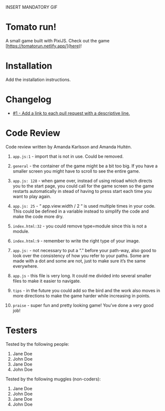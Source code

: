 INSERT MANDATORY GIF

# Tomato run!

A small game built with PixiJS. Check out the game [https://tomatorun.netlify.app/](here)!

# Installation

Add the installation instructions.

# Changelog

-   [#1 - Add a link to each pull request with a descriptive line.](#1)

# Code Review

Code review written by Amanda Karlsson and Amanda Hultén.

1. `app.js:1` - import that is not in use. Could be removed. 

2. `general` - the container of the game might be a bit too big. If you have a smaller screen you might have to scroll to see the entire game. 

3. `app.js: 128` - when game over, instead of using reload which directs you to the start page, you could call for the game screen so the game restarts automatically in stead of having to press start each time you want to play again. 

4. `app.js: 25` - “ app.view.width / 2 “ is used multiple times in your code. This could be defined in a variable instead to simplify the code and make the code more dry. 

5. `index.html:32` - you could remove type=module since this is not a module. 

6.  `index.html:9` - remember to write the right type of your image. 

7.  `app.js:` - not necessary to put a “.” before your path-way, also good to look over the consistency of how you refer to your paths. Some are made with a dot and some are not, just to make sure it’s the same everywhere. 

8. `app.js` - this file is very long. It could me divided into several smaller files to make it easier to navigate. 

9. `tips` - in the future you could add so the bird and the work also moves in more directions to make the game harder while increasing in points. 

10. `praise` - super fun and pretty looking game! You’ve done a very good job!

# Testers

Tested by the following people:

1. Jane Doe
2. John Doe
3. Jane Doe
4. John Doe

Tested by the following muggles (non-coders):

1. Jane Doe
2. John Doe
3. Jane Doe
4. John Doe
